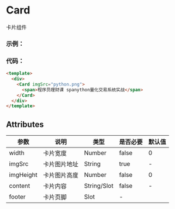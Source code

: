 # Card
卡片组件

### 示例：
<card-test/>

### 代码：

```html
<template>
  <div>
    <Card imgSrc="python.png">
      <span>程序员理财课 spanython量化交易系统实战</span>
    </Card>
  </div>
</template>
```

## Attributes
|  参数  |  说明  |  类型  |  是否必要  |  默认值  |
|  ----  |  ----  |  ----  |  ----  |  ----  |
| width  | 卡片宽度 | Number |  false  | 0 |
| imgSrc  | 卡片图片地址 | String | true | - |
| imgHeight  | 卡片图片高度 | Number | false | 0 |
| content  | 卡片内容 | String/Slot | false | - |
| footer  | 卡片页脚 | Slot | - |